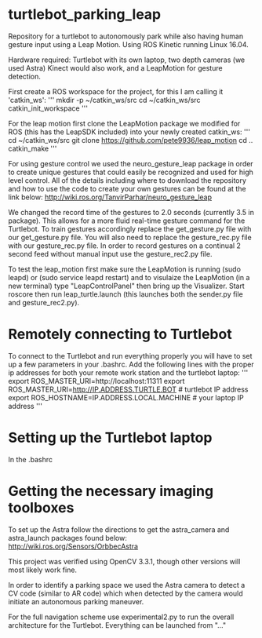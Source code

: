 # turtlebot_parking_leap
Repository for a turtlebot to autonomously park while also having human gesture input using a Leap Motion. Using ROS Kinetic running Linux 16.04.

Hardware required: Turtlebot with its own laptop, two depth cameras (we used Astra) Kinect would also work, and a LeapMotion for gesture detection.

First create a ROS workspace for the project, for this I am calling it 'catkin_ws':
'''
mkdir -p ~/catkin_ws/src
cd ~/catkin_ws/src
catkin_init_workspace
'''

For the leap motion first clone the LeapMotion package we modified for ROS (this has the LeapSDK included) into your newly created catkin_ws: 
'''
cd ~/catkin_ws/src
git clone https://github.com/pete9936/leap_motion
cd ..
catkin_make
'''

For using gesture control we used the neuro_gesture_leap package in order to create unique gestures that could easily be recognized and used for high level control. All of the details including where to download the repository and how to use the code to create your own gestures can be found at the link below:
http://wiki.ros.org/TanvirParhar/neuro_gesture_leap 

We changed the record time of the gestures to 2.0 seconds (currently 3.5 in package). This allows for a more fluid real-time gesture command for the Turtlebot. To train gestures accordingly replace the get_gesture.py file with our get_gesture.py file. You will also need to replace the gesture_rec.py file with our gesture_rec.py file.
In order to record gestures on a continual 2 second feed without manual input use the gesture_rec2.py file.

To test the leap_motion first make sure the LeapMotion is running (sudo leapd) or (sudo service leapd restart) and to visulaize the LeapMotion (in a new terminal) type "LeapControlPanel" then bring up the Visualizer. Start roscore then run leap_turtle.launch (this launches both the sender.py file and gesture_rec2.py).

# Remotely connecting to Turtlebot
To connect to the Turtlebot and run everything properly you will have to set up a few parameters in your .bashrc. Add the following lines with the proper ip addresses for both your remote work station and the turtlebot laptop:
'''
export ROS_MASTER_URI=http://localhost:11311
export ROS_MASTER_URI=http://IP.ADDRESS.TURTLE.BOT  # turtlebot IP address
export ROS_HOSTNAME=IP.ADDRESS.LOCAL.MACHINE  # your laptop IP address
'''

# Setting up the Turtlebot laptop

In the .bashrc

# Getting the necessary imaging toolboxes

To set up the Astra follow the directions to get the astra_camera and astra_launch packages found below:
http://wiki.ros.org/Sensors/OrbbecAstra 

This project was verified using OpenCV 3.3.1, though other versions will most likely work fine.

In order to identify a parking space we used the Astra camera to detect a CV code (similar to AR code) which when detected by the camera would initiate an autonomous parking maneuver.

For the full navigation scheme use experimental2.py to run the overall architecture for the Turtlebot. Everything can be launched from "..."
